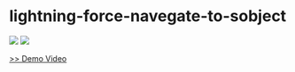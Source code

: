 # lightning-force-navegate-to-sobject
<img src="http://cdn-ak.f.st-hatena.com/images/fotolife/t/tyoshikawa1106/20150315/20150315212604.png" />

<img src="http://cdn-ak.f.st-hatena.com/images/fotolife/t/tyoshikawa1106/20150315/20150315212616.png" />

<a href="https://www.youtube.com/watch?v=aM5lwCLSI-Y" target="_blank">>> Demo Video</a>
